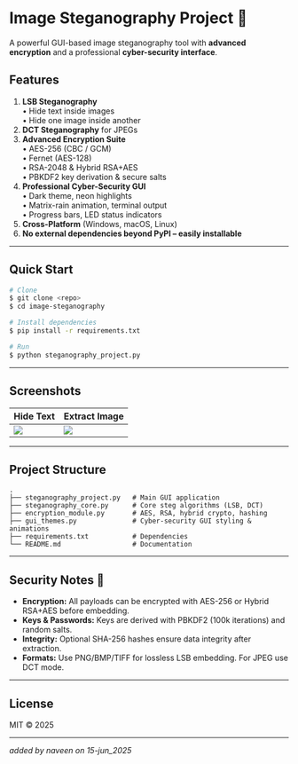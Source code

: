 # Image Steganography Project 🚀

A powerful GUI-based image steganography tool with **advanced encryption** and a professional **cyber-security interface**.


## Features

1. **LSB Steganography**  
   • Hide text inside images  
   • Hide one image inside another  
2. **DCT Steganography** for JPEGs  
3. **Advanced Encryption Suite**  
   • AES-256 (CBC / GCM)  
   • Fernet (AES-128)  
   • RSA-2048 & Hybrid RSA+AES  
   • PBKDF2 key derivation & secure salts  
4. **Professional Cyber-Security GUI**  
   • Dark theme, neon highlights  
   • Matrix-rain animation, terminal output  
   • Progress bars, LED status indicators  
5. **Cross-Platform** (Windows, macOS, Linux)
6. **No external dependencies beyond PyPI – easily installable**

---

## Quick Start

```bash
# Clone
$ git clone <repo>
$ cd image-steganography

# Install dependencies
$ pip install -r requirements.txt

# Run
$ python steganography_project.py
```

---

## Screenshots

| Hide Text | Extract Image |
|-----------|--------------|
| ![](screenshots/hide_text.png) | ![](screenshots/extract_image.png) |

---

## Project Structure

```text
.
├── steganography_project.py   # Main GUI application
├── steganography_core.py      # Core steg algorithms (LSB, DCT)
├── encryption_module.py       # AES, RSA, hybrid crypto, hashing
├── gui_themes.py              # Cyber-security GUI styling & animations
├── requirements.txt           # Dependencies
└── README.md                  # Documentation
```

---

## Security Notes 🔐

- **Encryption:** All payloads can be encrypted with AES-256 or Hybrid RSA+AES before embedding.  
- **Keys & Passwords:** Keys are derived with PBKDF2 (100k iterations) and random salts.  
- **Integrity:** Optional SHA-256 hashes ensure data integrity after extraction.  
- **Formats:** Use PNG/BMP/TIFF for lossless LSB embedding. For JPEG use DCT mode.

---

## License

MIT © 2025

---

*added by naveen on 15-jun_2025*
